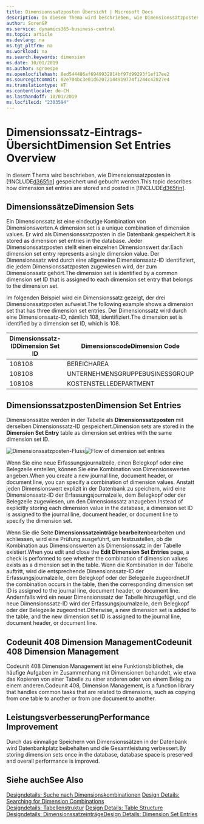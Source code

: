 ```yaml
---
title: Dimensionssatzposten Übersicht | Microsoft Docs
description: In diesem Thema wird beschrieben, wie Dimensionssatzposten in Dynamics 365 gespeichert und gebucht werden.
author: SorenGP
ms.service: dynamics365-business-central
ms.topic: article
ms.devlang: na
ms.tgt_pltfrm: na
ms.workload: na
ms.search.keywords: dimension
ms.date: 10/01/2019
ms.author: sgroespe
ms.openlocfilehash: 8ed544486af6949932814bf97d99293f1ef17ee2
ms.sourcegitcommit: 02e704bc3e01d62072144919774f1244c42827e4
ms.translationtype: HT
ms.contentlocale: de-CH
ms.lasthandoff: 10/01/2019
ms.locfileid: "2303594"
---
```

# <a name="dimension-set-entries-overview"></a><span data-ttu-id="228f2-103">Dimensionssatz-Eintrags-Übersicht</span><span class="sxs-lookup"><span data-stu-id="228f2-103">Dimension Set Entries Overview</span></span>
<span data-ttu-id="228f2-104">In diesem Thema wird beschrieben, wie Dimensionssatzposten in [!INCLUDE[d365fin](includes/d365fin_md.md)] gespeichert und gebucht werden.</span><span class="sxs-lookup"><span data-stu-id="228f2-104">This topic describes how dimension set entries are stored and posted in [!INCLUDE[d365fin](includes/d365fin_md.md)].</span></span>  

## <a name="dimension-sets"></a><span data-ttu-id="228f2-105">Dimensionssätze</span><span class="sxs-lookup"><span data-stu-id="228f2-105">Dimension Sets</span></span>  
<span data-ttu-id="228f2-106">Ein Dimensionssatz ist eine eindeutige Kombination von Dimensionswerten.</span><span class="sxs-lookup"><span data-stu-id="228f2-106">A dimension set is a unique combination of dimension values.</span></span> <span data-ttu-id="228f2-107">Er wird als Dimensionssatzposten in die Datenbank gespeichert.</span><span class="sxs-lookup"><span data-stu-id="228f2-107">It is stored as dimension set entries in the database.</span></span> <span data-ttu-id="228f2-108">Jeder Dimensionssatzposten stellt einen einzelnen Dimensionswert dar.</span><span class="sxs-lookup"><span data-stu-id="228f2-108">Each dimension set entry represents a single dimension value.</span></span> <span data-ttu-id="228f2-109">Der Dimensionssatz wird durch eine allgemeine Dimensionssatz-ID identifiziert, die jedem Dimensionssatzposten zugewiesen wird, der zum Dimensionssatz gehört.</span><span class="sxs-lookup"><span data-stu-id="228f2-109">The dimension set is identified by a common dimension set ID that is assigned to each dimension set entry that belongs to the dimension set.</span></span>  

<span data-ttu-id="228f2-110">Im folgenden Beispiel wird ein Dimensionssatz gezeigt, der drei Dimensionssatzposten aufweist.</span><span class="sxs-lookup"><span data-stu-id="228f2-110">The following example shows a dimension set that has three dimension set entries.</span></span> <span data-ttu-id="228f2-111">Der Dimensionssatz wird durch eine Dimensionssatz-ID, nämlich 108, identifiziert.</span><span class="sxs-lookup"><span data-stu-id="228f2-111">The dimension set is identified by a dimension set ID, which is 108.</span></span>  

|<span data-ttu-id="228f2-112">Dimensionssatz-ID</span><span class="sxs-lookup"><span data-stu-id="228f2-112">Dimension Set ID</span></span>|<span data-ttu-id="228f2-113">Dimensionscode</span><span class="sxs-lookup"><span data-stu-id="228f2-113">Dimension Code</span></span>|<span data-ttu-id="228f2-114">Dimensionswertcode</span><span class="sxs-lookup"><span data-stu-id="228f2-114">Dimension Value Code</span></span>|<span data-ttu-id="228f2-115">Dimensionswertname</span><span class="sxs-lookup"><span data-stu-id="228f2-115">Dimension Value Name</span></span>|  
|----------------------|--------------------|--------------------------|--------------------------|  
|<span data-ttu-id="228f2-116">108</span><span class="sxs-lookup"><span data-stu-id="228f2-116">108</span></span>|<span data-ttu-id="228f2-117">BEREICH</span><span class="sxs-lookup"><span data-stu-id="228f2-117">AREA</span></span>|<span data-ttu-id="228f2-118">70</span><span class="sxs-lookup"><span data-stu-id="228f2-118">70</span></span>|<span data-ttu-id="228f2-119">Nordamerika</span><span class="sxs-lookup"><span data-stu-id="228f2-119">America North</span></span>|  
|<span data-ttu-id="228f2-120">108</span><span class="sxs-lookup"><span data-stu-id="228f2-120">108</span></span>|<span data-ttu-id="228f2-121">UNTERNEHMENSGRUPPE</span><span class="sxs-lookup"><span data-stu-id="228f2-121">BUSINESSGROUP</span></span>|<span data-ttu-id="228f2-122">HOME</span><span class="sxs-lookup"><span data-stu-id="228f2-122">HOME</span></span>|<span data-ttu-id="228f2-123">Start</span><span class="sxs-lookup"><span data-stu-id="228f2-123">Home</span></span>|  
|<span data-ttu-id="228f2-124">108</span><span class="sxs-lookup"><span data-stu-id="228f2-124">108</span></span>|<span data-ttu-id="228f2-125">KOSTENSTELLE</span><span class="sxs-lookup"><span data-stu-id="228f2-125">DEPARTMENT</span></span>|<span data-ttu-id="228f2-126">VERKAUF</span><span class="sxs-lookup"><span data-stu-id="228f2-126">SALES</span></span>|<span data-ttu-id="228f2-127">Verkauf</span><span class="sxs-lookup"><span data-stu-id="228f2-127">Sales</span></span>|  

## <a name="dimension-set-entries"></a><span data-ttu-id="228f2-128">Dimensionssatzposten</span><span class="sxs-lookup"><span data-stu-id="228f2-128">Dimension Set Entries</span></span>  
<span data-ttu-id="228f2-129">Dimensionssätze werden in der Tabelle als **Dimensionssatzposten** mit derselben Dimensionssatz-ID gespeichert.</span><span class="sxs-lookup"><span data-stu-id="228f2-129">Dimension sets are stored in the **Dimension Set Entry** table as dimension set entries with the same dimension set ID.</span></span>  

<span data-ttu-id="228f2-130">![Dimensionssatzposten-Fluss](media/dimensionentrynav7.png "Dimensionssatzposten-Fluss")</span><span class="sxs-lookup"><span data-stu-id="228f2-130">![Flow of dimension set entries](media/dimensionentrynav7.png "Flow of dimension set entries")</span></span>  

<span data-ttu-id="228f2-131">Wenn Sie eine neue Erfassungsjournalzeile, einen Belegkopf oder eine Belegzeile erstellen, können Sie eine Kombination von Dimensionswerten angeben.</span><span class="sxs-lookup"><span data-stu-id="228f2-131">When you create a new journal line, document header, or document line, you can specify a combination of dimension values.</span></span> <span data-ttu-id="228f2-132">Anstatt jeden Dimensionswert explizit in der Datenbank zu speichern, wird eine Dimensionssatz-ID der Erfassungsjournalzeile, dem Belegkopf oder der Belegzeile zugewiesen, um den Dimensionssatz anzugeben.</span><span class="sxs-lookup"><span data-stu-id="228f2-132">Instead of explicitly storing each dimension value in the database, a dimension set ID is assigned to the journal line, document header, or document line to specify the dimension set.</span></span>  

<span data-ttu-id="228f2-133">Wenn Sie die Seite **Dimensionssatzeinträge bearbeiten**bearbeiten und schliessen, wird eine Prüfung ausgeführt, um festzustellen, ob die Kombination aus Dimensionswerten als Dimensionssatz in der Tabelle existiert.</span><span class="sxs-lookup"><span data-stu-id="228f2-133">When you edit and close the **Edit Dimension Set Entries** page, a check is performed to see whether the combination of dimension values exists as a dimension set in the table.</span></span> <span data-ttu-id="228f2-134">Wenn die Kombination in der Tabelle auftritt, wird die entsprechende Dimensionssatz-ID der Erfassungsjournalzeile, dem Belegkopf oder der Belegzeile zugeordnet.</span><span class="sxs-lookup"><span data-stu-id="228f2-134">If the combination occurs in the table, then the corresponding dimension set ID is assigned to the journal line, document header, or document line.</span></span> <span data-ttu-id="228f2-135">Andernfalls wird ein neuer Dimensionssatz der Tabelle hinzugefügt, und die neue Dimensionssatz-ID wird der Erfassungsjournalzeile, dem Belegkopf oder der Belegzeile zugeordnet.</span><span class="sxs-lookup"><span data-stu-id="228f2-135">Otherwise, a new dimension set is added to the table, and the new dimension set ID is assigned to the journal line, document header, or document line.</span></span>

## <a name="codeunit-408-dimension-management"></a><span data-ttu-id="228f2-136">Codeunit 408 Dimension Management</span><span class="sxs-lookup"><span data-stu-id="228f2-136">Codeunit 408 Dimension Management</span></span>
<span data-ttu-id="228f2-137">Codeunit 408 Dimension Management ist eine Funktionsbibliothek, die häufige Aufgaben im Zusammenhang mit Dimensionen behandelt, wie etwa das Kopieren von einer Tabelle zu einer anderen oder von einem Beleg zu einem anderen.</span><span class="sxs-lookup"><span data-stu-id="228f2-137">Codeunit 408, Dimension Management, is a function library that handles common tasks that are related to dimensions, such as copying from one table to another or from one document to another.</span></span>

## <a name="performance-improvement"></a><span data-ttu-id="228f2-138">Leistungsverbesserung</span><span class="sxs-lookup"><span data-stu-id="228f2-138">Performance Improvement</span></span>  
<span data-ttu-id="228f2-139">Durch das einmalige Speichern von Dimensionssätzen in der Datenbank wird Datenbankplatz beibehalten und die Gesamtleistung verbessert.</span><span class="sxs-lookup"><span data-stu-id="228f2-139">By storing dimension sets once in the database, database space is preserved and overall performance is improved.</span></span>  

## <a name="see-also"></a><span data-ttu-id="228f2-140">Siehe auch</span><span class="sxs-lookup"><span data-stu-id="228f2-140">See Also</span></span>  
<span data-ttu-id="228f2-141">[Designdetails: Suche nach Dimensionskombinationen](design-details-searching-for-dimension-combinations.md) </span><span class="sxs-lookup"><span data-stu-id="228f2-141">[Design Details: Searching for Dimension Combinations](design-details-searching-for-dimension-combinations.md) </span></span>  
<span data-ttu-id="228f2-142">[Designdetails: Tabellenstruktur](design-details-table-structure.md) </span><span class="sxs-lookup"><span data-stu-id="228f2-142">[Design Details: Table Structure](design-details-table-structure.md) </span></span>  
[<span data-ttu-id="228f2-143">Designdetails: Dimensionssatzeinträge</span><span class="sxs-lookup"><span data-stu-id="228f2-143">Design Details: Dimension Set Entries</span></span>](design-details-dimension-set-entries.md)   
